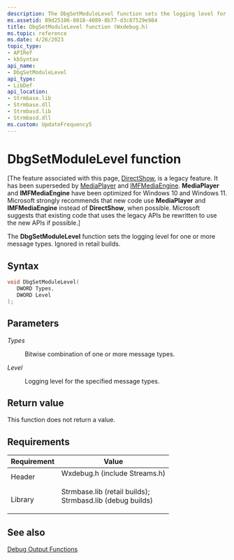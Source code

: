 ```yaml
---
description: The DbgSetModuleLevel function sets the logging level for one or more message types. Ignored in retail builds.
ms.assetid: 89d25106-8018-4089-8b77-d3c87529e984
title: DbgSetModuleLevel function (Wxdebug.h)
ms.topic: reference
ms.date: 4/26/2023
topic_type: 
- APIRef
- kbSyntax
api_name: 
- DbgSetModuleLevel
api_type: 
- LibDef
api_location: 
- Strmbase.lib
- Strmbase.dll
- Strmbasd.lib
- Strmbasd.dll
ms.custom: UpdateFrequency5
---
```


# DbgSetModuleLevel function

\[The feature associated with this page, [DirectShow](/windows/win32/directshow/directshow), is a legacy feature. It has been superseded by [MediaPlayer](/uwp/api/Windows.Media.Playback.MediaPlayer) and [IMFMediaEngine](/windows/win32/api/mfmediaengine/nn-mfmediaengine-imfmediaengine). **MediaPlayer** and **IMFMediaEngine** have been optimized for Windows 10 and Windows 11. Microsoft strongly recommends that new code use **MediaPlayer** and **IMFMediaEngine** instead of **DirectShow**, when possible. Microsoft suggests that existing code that uses the legacy APIs be rewritten to use the new APIs if possible.\]

The **DbgSetModuleLevel** function sets the logging level for one or more message types. Ignored in retail builds.

## Syntax


```C++
void DbgSetModuleLevel(
   DWORD Types,
   DWORD Level
);
```



## Parameters

<dl> <dt>

*Types* 
</dt> <dd>

Bitwise combination of one or more message types.

</dd> <dt>

*Level* 
</dt> <dd>

Logging level for the specified message types.

</dd> </dl>

## Return value

This function does not return a value.

## Requirements



| Requirement | Value |
|--------------------|--------------------------------------------------------------------------------------------------------------------------------------------------------------------------------------------|
| Header<br/>  | <dl> <dt>Wxdebug.h (include Streams.h)</dt> </dl>                                                                                   |
| Library<br/> | <dl> <dt>Strmbase.lib (retail builds); </dt> <dt>Strmbasd.lib (debug builds)</dt> </dl> |



## See also

<dl> <dt>

[Debug Output Functions](debug-output-functions.md)
</dt> </dl>

 

 




